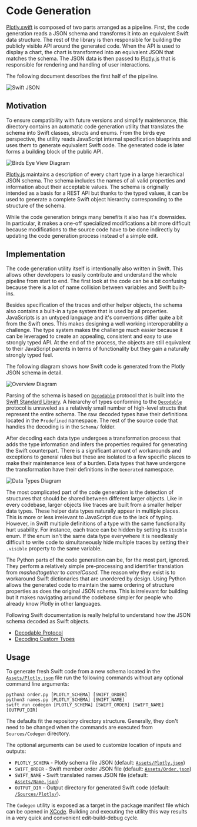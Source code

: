 
# Code Generation


[Plotly.swift] is composed of two parts arranged as a pipeline. First, the code generation reads a JSON schema and transforms it into an equivalent Swift data structure. The rest of the library is then responsible for building the publicly visible API around the generated code. When the API is used to display a chart, the chart is transformed into an equivalent JSON that matches the schema. The JSON data is then passed to [Plotly.js] that is responsible for rendering and handling of user interactions.

The following document describes the first half of the pipeline.

![Swift JSON]


## Motivation

To ensure compatibility with future versions and simplify maintenance, this directory contains an automatic code generation utility that translates the schema into Swift classes, structs and enums. From the birds eye perspective, the utility reads JavaScript internal specification blueprints and uses them to generate equivalent Swift code. The generated code is later forms a building block of the public API.

![Birds Eye View Diagram]

[Plotly.js] maintains a description of every chart type in a large hierarchical JSON schema. The schema includes the names of all valid properties and information about their acceptable values. The schema is originally intended as a basis for a REST API but thanks to the typed values, it can be used to generate a complete Swift object hierarchy corresponding to the structure of the schema.

While the code generation brings many benefits it also has it's downsides. In particular, it makes a one-off specialized modifications a bit more difficult because modifications to the source code have to be done indirectly by updating the code generation process instead of a simple edit.


## Implementation

The code generation utility itself is intentionally also written in Swift. This allows other developers to easily contribute and understand the whole pipeline from start to end. The first look at the code can be a bit confusing because there is a lot of name collision between variables and Swift built-ins.

Besides specification of the traces and other helper objects, the schema also contains a built-in a type system that is used by all properties. JavaScripts is an untyped language and it's conventions differ quite a bit from the Swift ones. This makes designing a well working interoperability a challenge. The type system makes the challenge much easier because it can be leveraged to create an appealing, consistent and easy to use strongly typed API. At the end of the process, the objects are still equivalent to their JavaScript parents in terms of functionality but they gain a naturally strongly typed feel.

The following diagram shows how Swift code is generated from the Plotly JSON schema in detail.

![Overview Diagram]

Parsing of the schema is based on [`Decodable`] protocol that is built into the [Swift Standard Library]. A hierarchy of types conforming to the [`Decodable`] protocol is unraveled as a relatively small number of high-level structs that represent the entire schema. The raw decoded types have their definitions located in the `Predefined` namespace. The rest of the source code that handles the decoding is in the `Schema/` folder.

After decoding each data type undergoes a transformation process that adds the type information and infers the properties required for generating the Swift counterpart. There is a significant amount of workarounds and exceptions to general rules but these are isolated to a few specific places to make their maintenance less of a burden. Data types that have undergone the transformation have their definitions in the `Generated` namespace.

![Data Types Diagram]

The most complicated part of the code generation is the detection of structures that should be shared between different larger objects. Like in every codebase, larger objects like traces are built from a smaller helper data types. These helper data types naturally appear in multiple places. This is more or less irrelevant to JavaScript due to the lack of typing. However, in Swift multiple definitions of a type with the same functionality hurt usability. For instance, each trace can be hidden by setting its `Visible` enum. If the enum isn't the same data type everywhere it is needlessly difficult to write code to simultaneously hide multiple traces by setting their `.visible` property to the same variable.

The Python parts of the code generation can be, for the most part, ignored. They perform a relatively simple pre-processing and identifier translation from _mashedtogether_ to _camelCased_. The reason why they exist is to workaround Swift dictionaries that are unordered by design. Using Python allows the generated code to maintain the same ordering of structure properties as does the original JSON schema. This is irrelevant for building but it makes navigating around the codebase simpler for people who already know Plotly in other languages.

Following Swift documentation is really helpful to understand how the JSON schema decoded as Swift objects.
- [Decodable Protocol][`Decodable`]
- [Decoding Custom Types]


## Usage

To generate fresh Swift code from a new schema located in the [`Assets/Plotly.json`] file run the following commands without any optional command line arguments:

```shell
python3 order.py [PLOTLY_SCHEMA] [SWIFT_ORDER]
python3 names.py [PLOTLY_SCHEMA] [SWIFT_NAME]
swift run codegen [PLOTLY_SCHEMA] [SWIFT_ORDER] [SWIFT_NAME] [OUTPUT_DIR]
```

The defaults fit the repository directory structure. Generally, they don't need to be changed when the commands are executed from `Sources/Codegen` directory.

The optional arguments can be used to customize location of inputs and outputs:
 - `PLOTLY_SCHEMA` - Plotly schema file JSON (default: [`Assets/Plotly.json`])
 - `SWIFT_ORDER` - Swift member order JSON file (default: [`Assets/Order.json`])
 - `SWIFT_NAME` - Swift translated names JSON file (default: [`Assets/Name.json`])
 - `OUTPUT_DIR` - Output directory for generated Swift code (default: [`/Sources/Plotly/`]).

The `Codegen` utility is exposed as a target in the package manifest file which can be opened in [XCode]. Building and executing the utility this way results in a very quick and convenient edit-build-debug cycle.





[Plotly.swift]: https://github.com/vojtamolda/Plotly.swift/
[Plotly.py]: https://github.com/plotly/plotly.py/
[Plotly.js]: https://github.com/plotly/plotly.js/

[Swift JSON]: https://t1.daumcdn.net/cfile/tistory/9905A133599248C827 "Swift & JSON"

[Birds Eye View Diagram]: https://raw.githubusercontent.com/vojtamolda/Plotly.swift/master/Examples/Diagrams/Codegen%20-%20Bird%20Eye%20View.png "Birds Eye View Diagram"
[Overview Diagram]: https://raw.githubusercontent.com/vojtamolda/Plotly.swift/master/Examples/Diagrams/Codegen%20-%20Overview.png "Overview Diagram"
[Data Types Diagram]: https://raw.githubusercontent.com/vojtamolda/Plotly.swift/master/Examples/Diagrams/Codegen%20-%20Data%20Types.png "Data Types Diagram"

[Swift Standard Library]: https://developer.apple.com/documentation/swift/swift_standard_library
[`Decodable`]: https://developer.apple.com/documentation/swift/decodable
[Decoding Custom Types]: https://developer.apple.com/documentation/foundation/archives_and_serialization/encoding_and_decoding_custom_types

[`Assets/Plotly.json`]: Assets/Plotly.json
[`Assets/Order.json`]: Assets/Order.json
[`Assets/Name.json`]: Assets/Name.json
[`/Sources/Plotly/`]: ../Plotly/

[XCode]: https://developer.apple.com/xcode/
